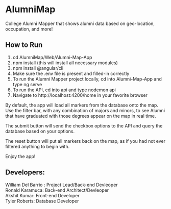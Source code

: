 # AlumniMap
College Alumni Mapper that shows alumni data based on geo-location, occupation, and more!

## How to Run
1. cd AlumniMap/Web/Alumni-Map-App
2. npm install (this will install all necessary modules)
3. npm install @angular/cli
4. Make sure the .env file is present and filled-in correctly
5. To run the Alumni Mapper project locally, cd into Alumni-Map-App and type ng serve
6. To run the API, cd into api and type nodemon api
7. Navigate to http://localhost:4200/home in your favorite browser

By default, the app will load all markers from the database onto the map.
Use the filter bar, with any combination of majors and minors, to see Alumni that have
graduated with those degrees appear on the map in real time.

The submit button will send the checkbox options to the API and query the database
based on your options. 

The reset button will put all markers back on the map, as if you had not ever filtered
anything to begin with.

Enjoy the app!

Developers:
------------------
William Del Barrio : Project Lead/Back-end Devleoper <br>
Ronald Karamuca: Back-end Architect/Devleoper <br>
Akshit Kumar: Front-end Developer <br>
Tyler Roberts: Database Developer
